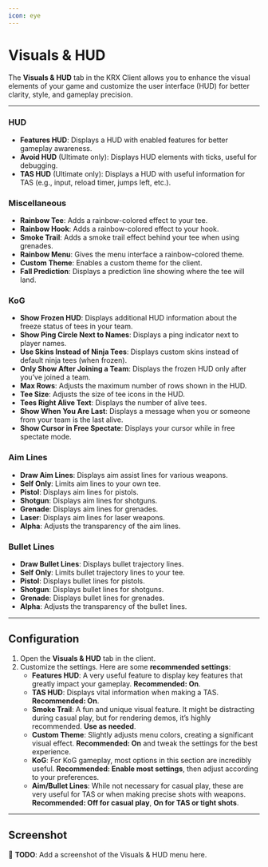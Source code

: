 ```yaml
---
icon: eye
---
```


# Visuals & HUD

The **Visuals & HUD** tab in the KRX Client allows you to enhance the visual elements of your game and customize the user interface (HUD) for better clarity, style, and gameplay precision.

---

### **HUD**
- **Features HUD**: Displays a HUD with enabled features for better gameplay awareness.
- **Avoid HUD** (Ultimate only): Displays HUD elements with ticks, useful for debugging.
- **TAS HUD** (Ultimate only): Displays a HUD with useful information for TAS (e.g., input, reload timer, jumps left, etc.).

### **Miscellaneous**
- **Rainbow Tee**: Adds a rainbow-colored effect to your tee.
- **Rainbow Hook**: Adds a rainbow-colored effect to your hook.
- **Smoke Trail**: Adds a smoke trail effect behind your tee when using grenades.
- **Rainbow Menu**: Gives the menu interface a rainbow-colored theme.
- **Custom Theme**: Enables a custom theme for the client.
- **Fall Prediction**: Displays a prediction line showing where the tee will land.

### **KoG**
- **Show Frozen HUD**: Displays additional HUD information about the freeze status of tees in your team.
- **Show Ping Circle Next to Names**: Displays a ping indicator next to player names.
- **Use Skins Instead of Ninja Tees**: Displays custom skins instead of default ninja tees (when frozen).
- **Only Show After Joining a Team**: Displays the frozen HUD only after you’ve joined a team.
- **Max Rows**: Adjusts the maximum number of rows shown in the HUD.
- **Tee Size**: Adjusts the size of tee icons in the HUD.
- **Tees Right Alive Text**: Displays the number of alive tees.
- **Show When You Are Last**: Displays a message when you or someone from your team is the last alive.
- **Show Cursor in Free Spectate**: Displays your cursor while in free spectate mode.

### **Aim Lines**
- **Draw Aim Lines**: Displays aim assist lines for various weapons.
- **Self Only**: Limits aim lines to your own tee.
- **Pistol**: Displays aim lines for pistols.
- **Shotgun**: Displays aim lines for shotguns.
- **Grenade**: Displays aim lines for grenades.
- **Laser**: Displays aim lines for laser weapons.
- **Alpha**: Adjusts the transparency of the aim lines.

### **Bullet Lines**
- **Draw Bullet Lines**: Displays bullet trajectory lines.
- **Self Only**: Limits bullet trajectory lines to your tee.
- **Pistol**: Displays bullet lines for pistols.
- **Shotgun**: Displays bullet lines for shotguns.
- **Grenade**: Displays bullet lines for grenades.
- **Alpha**: Adjusts the transparency of the bullet lines.

---

## **Configuration**

1. Open the **Visuals & HUD** tab in the client.
2. Customize the settings. Here are some **recommended settings**:
   - **Features HUD**: A very useful feature to display key features that greatly impact your gameplay. **Recommended: On**.
   - **TAS HUD**: Displays vital information when making a TAS. **Recommended: On**.
   - **Smoke Trail**: A fun and unique visual feature. It might be distracting during casual play, but for rendering demos, it’s highly recommended. **Use as needed**.
   - **Custom Theme**: Slightly adjusts menu colors, creating a significant visual effect. **Recommended: On** and tweak the settings for the best experience.
   - **KoG**: For KoG gameplay, most options in this section are incredibly useful. **Recommended: Enable most settings**, then adjust according to your preferences.
   - **Aim/Bullet Lines**: While not necessary for casual play, these are very useful for TAS or when making precise shots with weapons. **Recommended: Off for casual play**, **On for TAS or tight shots**.

---

## **Screenshot**
🚧 **TODO**: Add a screenshot of the Visuals & HUD menu here.
